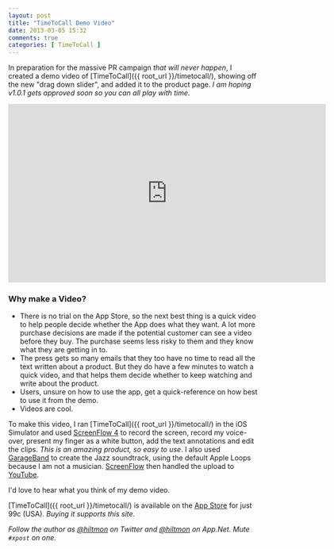```yaml
---
layout: post
title: "TimeToCall Demo Video"
date: 2013-03-05 15:32
comments: true
categories: [ TimeToCall ]
---
```


In preparation for the massive PR campaign *that will never happen*, I created a demo video of [TimeToCall]({{ root_url }}/timetocall/), showing off the new "drag down slider", and added it to the product page. *I am hoping v1.0.1 gets approved soon so you can all play with time.*

<iframe width="640" height="360" src="http://www.youtube.com/embed/84EvUGKoTyQ?rel=0" frameborder="0" allowfullscreen></iframe>

### Why make a Video?

* There is no trial on the App Store, so the next best thing is a quick video to help people decide whether the App does what they want. A lot more purchase decisions are made if the potential customer can see a video before they buy. The purchase seems less risky to them and they know what they are getting in to.
* The press gets so many emails that they too have no time to read all the text written about a product. But they do have a few minutes to watch a quick video, and that helps them decide whether to keep watching and write about the product.
* Users, unsure on how to use the app, get a quick-reference on how best to use it from the demo.
* Videos are cool.

To make this video, I ran [TimeToCall]({{ root_url }}/timetocall/) in the iOS Simulator and used [ScreenFlow 4](https://itunes.apple.com/us/app/screenflow-4/id573279886?mt=12&uo=4&at=10l894) to record the screen, record my voice-over, present my finger as a white button, add the text annotations and edit the clips. *This is an amazing product, so easy to use*. I also used [GarageBand](https://itunes.apple.com/us/app/garageband/id408980954?mt=12&uo=4&at=10l894) to create the Jazz soundtrack, using the default Apple Loops because I am not a musician. [ScreenFlow](https://itunes.apple.com/us/app/screenflow-4/id573279886?mt=12&uo=4&at=10l894)  then handled the upload to [YouTube](https://www.youtube.com/watch?v=84EvUGKoTyQ).

I'd love to hear what you think of my demo video.

[TimeToCall]({{ root_url }}/timetocall/) is available on the [App Store](https://itunes.apple.com/us/app/timetocall/id596429979?ls=1&mt=8) for just 99c (USA). *Buying it supports this site.*

*Follow the author as [@hiltmon](http://https://twitter.com/hiltmon) on Twitter and [@hiltmon](http://alpha.app.net/hiltmon) on App.Net. Mute `#xpost` on one.*
